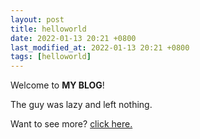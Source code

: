 ```yaml
---
layout: post
title: helloworld
date: 2022-01-13 20:21 +0800
last_modified_at: 2022-01-13 20:21 +0800
tags: [helloworld]
---
```


Welcome to **MY BLOG**! 

The guy was lazy and left nothing.

Want to see more? <a href="https://62hz.github.io/">click here.</a>